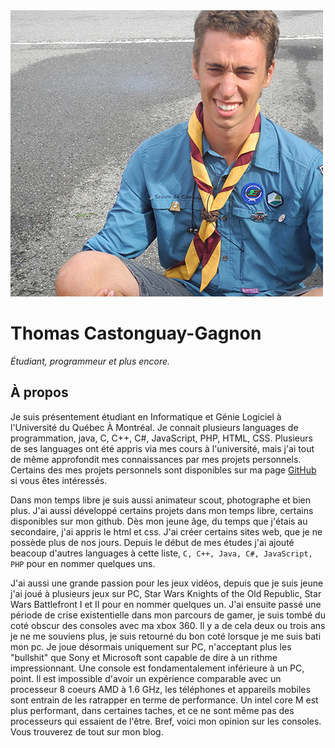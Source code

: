 <img class="rightimg" src="/images/me.jpg"/>

# Thomas Castonguay-Gagnon

_Étudiant, programmeur et plus encore._

## À propos

Je suis présentement étudiant en Informatique et Génie Logiciel à l'Université du Québec À Montréal.
Je connait plusieurs languages de programmation, java, C, C++, C#, JavaScript, PHP, HTML, CSS.
Plusieurs de ses languages ont été appris via mes cours à l'université, mais j'ai tout de même approfondit mes connaissances par mes projets personnels.
Certains des mes projets personnels sont disponibles sur ma page [GitHub](https://github.com/the-prism) si vous êtes intéressés.

Dans mon temps libre je suis aussi animateur scout, photographe et bien plus.
J'ai aussi développé certains projets dans mon temps libre, certains disponibles sur mon github.
Dès mon jeune âge, du temps que j'étais au secondaire, j'ai appris le html et css.
J'ai créer certains sites web, que je ne possède plus de nos jours.
Depuis le début de mes études j'ai ajouté beacoup d'autres languages à cette liste, `C, C++, Java, C#, JavaScript, PHP` pour en nommer quelques uns.

J'ai aussi une grande passion pour les jeux vidéos, depuis que je suis jeune j'ai joué à plusieurs jeux sur PC, Star Wars Knights of the Old Republic, Star Wars Battlefront I et II pour en nommer quelques un.
J'ai ensuite passé une période de crise existentielle dans mon parcours de gamer, je suis tombé du coté obscur des consoles avec ma xbox 360.
Il y a de cela deux ou trois ans je ne me souviens plus, je suis retourné du bon coté lorsque je me suis bati mon pc.
Je joue désormais uniquement sur PC, n'acceptant plus les "bullshit" que Sony et Microsoft sont capable de dire à un rithme impressionnant.
Une console est fondamentalement inférieure à un PC, point.
Il est impossible d'avoir un expérience comparable avec un processeur 8 coeurs AMD à 1.6 GHz, les téléphones et appareils mobiles sont entrain de les ratrapper en terme de performance.
Un intel core M est plus performant, dans certaines taches, et ce ne sont même pas des processeurs qui essaient de l'être.
Bref, voici mon opinion sur les consoles.
Vous trouverez de tout sur mon blog.